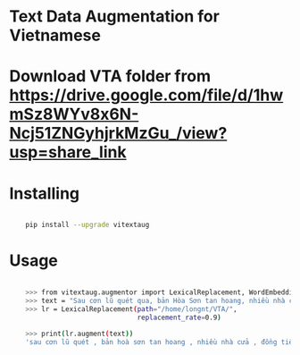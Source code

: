

Text Data Augmentation for Vietnamese
===============

Download VTA folder from
https://drive.google.com/file/d/1hwmSz8WYv8x6N-Ncj51ZNGyhjrkMzGu_/view?usp=share_link
==============
Installing
============

```bash

    pip install --upgrade vitextaug
```
Usage
=====

```bash

    >>> from vitextaug.augmentor import LexicalReplacement, WordEmbeddingReplacement
    >>> text = "Sau cơn lũ quét qua, bản Hòa Sơn tan hoang, nhiều nhà cửa, tài sản của người dân bị nước lũ cuốn trôi. "
    >>> lr = LexicalReplacement(path="/home/longnt/VTA/",
                                replacement_rate=0.9)

    >>> print(lr.augment(text))
    'sau cơn lũ quét , bản hoà sơn tan hoang , nhiều nhà cửa , đồng tiền bạc của người dân quê hương bị lũ cuốn đi .'
```
